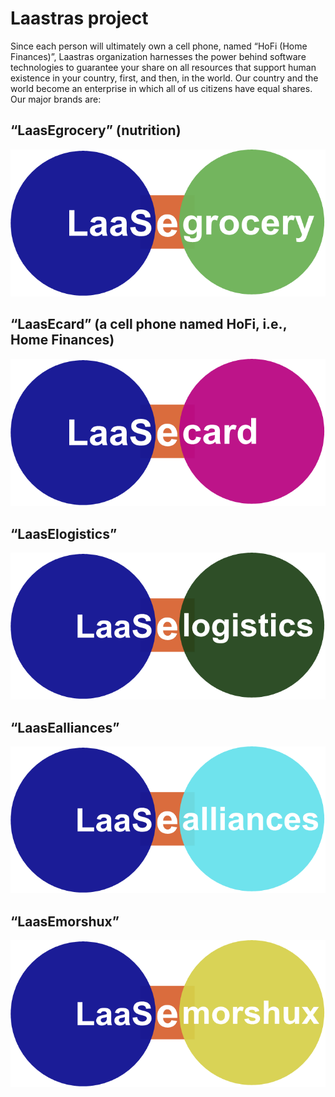 
# Laastras project

Since each person will ultimately own a cell phone, named “HoFi (Home Finances)”, 
Laastras organization harnesses the power 
behind software technologies to guarantee your share on all resources that support human existence
in your country, first, and then, in the world. Our country and the world become an enterprise in which all of us
citizens have equal shares. Our major brands are: 

## “LaasEgrocery” (nutrition)
![eGrocery](Logo-e-grocery-ng.png)

## “LaasEcard” (a cell phone named HoFi, i.e., Home Finances)
![eCard](Logo-e-card-ng.png)

## “LaasElogistics”
![eLogistics](Logo-e-logistics-ng.png)

## “LaasEalliances”
![eAlliances](Logo-e-alliances-ng.png)

## “LaasEmorshux”
![eMorshux](Logo-e-morshux-ng.png)

